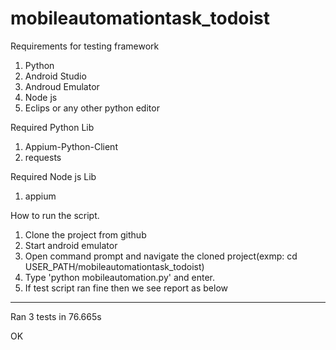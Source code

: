 # mobileautomationtask_todoist

Requirements for testing framework
  1. Python 
  2. Android Studio
  3. Androud Emulator
  4. Node js
  5. Eclips or any other python editor
  
Required Python Lib
  1. Appium-Python-Client
  2. requests

Required Node js Lib
  1. appium

How to run the script.
1. Clone the project from github
2. Start android emulator
3. Open command prompt and navigate the cloned project(exmp: cd USER_PATH/mobileautomationtask_todoist)
4. Type 'python mobileautomation.py' and enter.
5. If test script ran fine then we see report as below

----------------------------------------------------------------------
Ran 3 tests in 76.665s

OK
